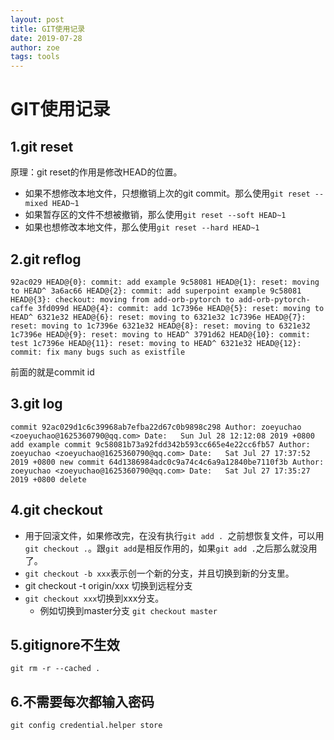 ```yaml
---
layout: post
title: GIT使用记录
date: 2019-07-28
author: zoe
tags: tools
---
```


# GIT使用记录

## 1.git reset

原理：git reset的作用是修改HEAD的位置。

- 如果不想修改本地文件，只想撤销上次的git commit。那么使用`git reset --mixed HEAD~1`
- 如果暂存区的文件不想被撤销，那么使用`git reset --soft HEAD~1`
- 如果也想修改本地文件，那么使用`git reset --hard HEAD~1`

## 2.git reflog

`92ac029 HEAD@{0}: commit: add example
9c58081 HEAD@{1}: reset: moving to HEAD^
3a6ac66 HEAD@{2}: commit: add superpoint example
9c58081 HEAD@{3}: checkout: moving from add-orb-pytorch to add-orb-pytorch-caffe
3fd099d HEAD@{4}: commit: add
1c7396e HEAD@{5}: reset: moving to HEAD^
6321e32 HEAD@{6}: reset: moving to 6321e32
1c7396e HEAD@{7}: reset: moving to 1c7396e
6321e32 HEAD@{8}: reset: moving to 6321e32
1c7396e HEAD@{9}: reset: moving to HEAD^
3791d62 HEAD@{10}: commit: test
1c7396e HEAD@{11}: reset: moving to HEAD^
6321e32 HEAD@{12}: commit: fix many bugs such as existfile`

前面的就是commit id

## 3.git log

`commit 92ac029d1c6c39968ab7efba22d67c0b9898c298
Author: zoeyuchao <zoeyuchao@1625360790@qq.com>
Date:   Sun Jul 28 12:12:08 2019 +0800
      add example
commit 9c58081b73a92fdd342b593cc665e4e22cc6fb57
Author: zoeyuchao <zoeyuchao@1625360790@qq.com>
Date:   Sat Jul 27 17:37:52 2019 +0800
       new
commit 64d1386984adc0c9a74c4c6a9a12840be7110f3b
Author: zoeyuchao <zoeyuchao@1625360790@qq.com>
Date:   Sat Jul 27 17:35:27 2019 +0800
       delete`

## 4.git checkout 

- 用于回滚文件，如果修改完，在没有执行`git add . `之前想恢复文件，可以用`git checkout .`。跟`git add`是相反作用的，如果`git add .`之后那么就没用了。
- `git checkout -b xxx`表示创一个新的分支，并且切换到新的分支里。
- git checkout -t origin/xxx 切换到远程分支
- `git checkout xxx`切换到xxx分支。
  - 例如切换到master分支 `git checkout master`

## 5.gitignore不生效

```
git rm -r --cached .
```

## 6.不需要每次都输入密码

```
git config credential.helper store
```

